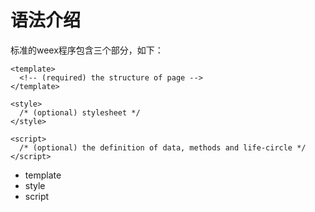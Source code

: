 # 语法介绍

标准的weex程序包含三个部分，如下：

```
<template>
  <!-- (required) the structure of page -->
</template>

<style>
  /* (optional) stylesheet */
</style>

<script>
  /* (optional) the definition of data, methods and life-circle */
</script>
```

- template
- style
- script
